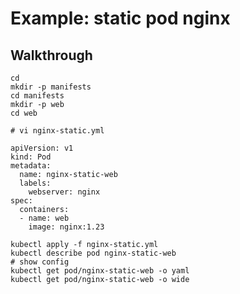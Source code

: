 # Example: static pod nginx

## Walkthrough 

```
cd 
mkdir -p manifests
cd manifests
mkdir -p web
cd web
```

```
# vi nginx-static.yml 

apiVersion: v1
kind: Pod
metadata:
  name: nginx-static-web
  labels:
    webserver: nginx
spec:
  containers:
  - name: web
    image: nginx:1.23

```

```
kubectl apply -f nginx-static.yml 
kubectl describe pod nginx-static-web 
# show config 
kubectl get pod/nginx-static-web -o yaml
kubectl get pod/nginx-static-web -o wide 
```
